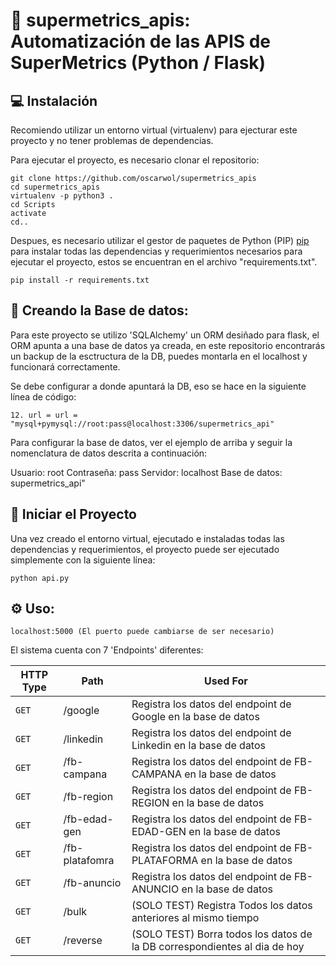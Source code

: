 # 🐍 supermetrics_apis: Automatización de las APIS de SuperMetrics (Python / Flask)

## 💻 Instalación

Recomiendo utilizar un entorno virtual (virtualenv) para ejecturar este proyecto y no tener problemas de dependencias.

Para ejecutar el proyecto, es necesario clonar el repositorio:

```
git clone https://github.com/oscarwol/supermetrics_apis
cd supermetrics_apis
virtualenv -p python3 .
cd Scripts
activate
cd..
```

Despues, es necesario utilizar el gestor de paquetes de Python (PIP) [pip](https://pip.pypa.io/en/stable/) para instalar todas las dependencias y requerimientos necesarios para ejecutar el proyecto, estos se encuentran en el archivo "requirements.txt".

```
pip install -r requirements.txt
```

## 💾 Creando la Base de datos:
Para este proyecto se utilizo 'SQLAlchemy' un ORM desiñado para flask, el ORM apunta a una base de datos ya creada, en este repositorio encontrarás un backup de la esctructura de la DB, puedes montarla en el localhost y funcionará correctamente.

Se debe configurar a donde apuntará la DB, eso se hace en la siguiente línea de código:

```
12. url = url = "mysql+pymysql://root:pass@localhost:3306/supermetrics_api"
```
Para configurar la base de datos, ver el ejemplo de arriba y seguir la nomenclatura de datos descrita a continuación:

Usuario: root
Contraseña: pass
Servidor: localhost
Base de datos: supermetrics_api"


## 🚀 Iniciar el Proyecto
Una vez creado el entorno virtual, ejecutado e instaladas todas las dependencias y requerimientos, el proyecto puede ser ejecutado simplemente con la siguiente línea:
```
python api.py 
```


## ⚙️ Uso:

```
localhost:5000 (El puerto puede cambiarse de ser necesario)
```

El sistema cuenta con 7 'Endpoints' diferentes: 

| HTTP Type | Path | Used For |
| --- | --- | --- |
| `GET` | /google | Registra los datos del endpoint de Google en la base de datos|
| `GET` | /linkedin | Registra los datos del endpoint de Linkedin en la base de datos|
| `GET` | /fb-campana | Registra los datos del endpoint de FB-CAMPANA en la base de datos|
| `GET` | /fb-region | Registra los datos del endpoint de FB-REGION en la base de datos|
| `GET` | /fb-edad-gen | Registra los datos del endpoint de FB-EDAD-GEN en la base de datos|
| `GET` | /fb-platafomra | Registra los datos del endpoint de FB-PLATAFORMA en la base de datos|
| `GET` | /fb-anuncio | Registra los datos del endpoint de FB-ANUNCIO en la base de datos|
| `GET` | /bulk | (SOLO TEST) Registra Todos los datos anteriores al mismo tiempo|
| `GET` | /reverse | (SOLO TEST) Borra todos los datos de la DB correspondientes al dia de hoy|

